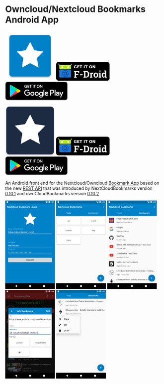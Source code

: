 Owncloud/Nextcloud Bookmarks Android App
========================================

[<img src="assets/nx/icon.png" width=160px>](/)
[![F-Droid](./assets/fdroid_badge.png)](https://f-droid.org/packages/org.schabi.nxbookmarks/)
[![PlayStore](./assets/ps_badge.png)](https://play.google.com/store/apps/details?id=org.schabi.nxbookmarks)

[<img src="assets/oc/icon.png" width=160px>](/)
[![F-Droid](./assets/fdroid_badge.png)](https://f-droid.org/packages/org.schabi.nxbookmarks.owncloud/)
[![PlayStore](./assets/ps_badge.png)](https://play.google.com/store/apps/details?id=org.schabi.nxbookmarks.owncloud)


An Android front end for the Nextcloud/Owncloud [Bookmark App](https://github.com/nextcloud/bookmarks/) 
based on the new [REST API](https://github.com/nextcloud/bookmarks/#rest-api) that was introduced
by NextCloudBookmarks version [0.10.1](https://github.com/nextcloud/bookmarks/releases/tag/v0.10.1)
and ownCloudBookmarks version [0.10.2](https://marketplace.owncloud.com/apps/bookmarks)

[<img src="assets/nx/screenshots/shot1.png" width="160px>">](assets/nx/screenshots/shot1.png)
[<img src="assets/nx/screenshots/shot2.png" width="160px>">](assets/nx/screenshots/shot2.png)
[<img src="assets/nx/screenshots/shot3.png" width="160px>">](assets/nx/screenshots/shot3.png)
[<img src="assets/nx/screenshots/shot4.png" width="160px>">](assets/nx/screenshots/shot4.png)
[<img src="assets/nx/screenshots/shot5.png" width="160px>">](assets/nx/screenshots/shot5.png)

